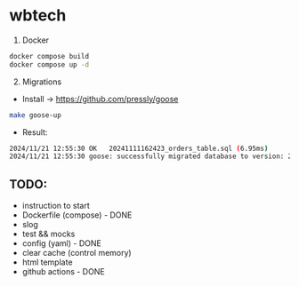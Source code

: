 # wbtech

1) Docker
```sh
docker compose build
docker compose up -d
```
2) Migrations
- Install -> https://github.com/pressly/goose
```sh
make goose-up
```
- Result:
```sh
2024/11/21 12:55:30 OK   20241111162423_orders_table.sql (6.95ms)
2024/11/21 12:55:30 goose: successfully migrated database to version: 20241111162423
```

## TODO:
- instruction to start 
- Dockerfile (compose) - DONE
- slog
- test && mocks
- config (yaml) - DONE
- clear cache (control memory)
- html template
- github actions - DONE